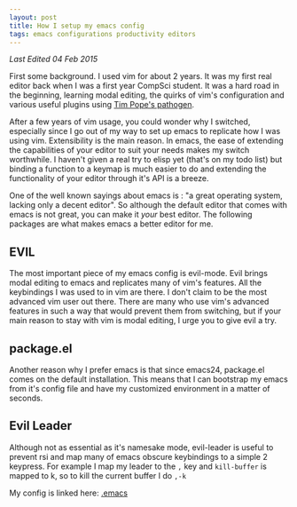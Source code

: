 ```yaml
---
layout: post
title: How I setup my emacs config
tags: emacs configurations productivity editors
---
```


*Last Edited 04 Feb 2015*

First some background. I used vim for about 2 years. It was my first real editor back when I was a
first year CompSci student. It was a hard road in the beginning, learning modal editing, the
quirks of vim's configuration and various useful plugins using [Tim Pope's pathogen](https://github.com/tpope/vim-pathogen).

After a few years of vim usage, you could wonder why I switched, especially since I go out of
my way to set up emacs to replicate how I was using vim. Extensibility is the main reason. In
emacs, the ease of extending the capabilities of your editor to suit your needs makes my switch
worthwhile. I haven't given a real try to elisp yet (that's on my todo list) but binding a function
to a keymap is much easier to do and extending the functionality of your editor through it's API is
a breeze.

One of the well known sayings about emacs is : "a great operating system, lacking only a decent editor".
So although the default editor that comes with emacs is not great, you can make it <i>your</i> best editor.
The following packages are what makes emacs a better editor for me.

## EVIL
The most important piece of my emacs config is evil-mode. Evil brings modal editing to emacs and
replicates many of vim's features. All the keybindings I was used to in vim are there. I don't claim
to be the most advanced vim user out there. There are many who use vim's advanced features in
such a way that would prevent them from switching, but if your main reason to stay with vim is modal
editing, I urge you to give evil a try.

## package.el
Another reason why I prefer emacs is that since emacs24, package.el comes on the default installation.
This means that I can bootstrap my emacs from it's config file and have my customized environment in
a matter of seconds.

## Evil Leader
Although not as essential as it's namesake mode, evil-leader is useful to prevent rsi and map many
of emacs obscure keybindings to a simple 2 keypress. For example I map my leader to the `,` key and
`kill-buffer` is mapped to k, so to kill the current buffer I do `,-k`

My config is linked here: [.emacs](https://github.com/jonfk/dotfiles/blob/master/.emacs)